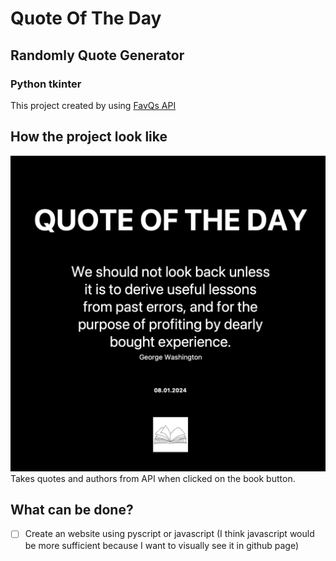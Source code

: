 # Quote Of The Day 
## Randomly Quote Generator 
### Python tkinter
This project created by using [FavQs API](https://favqs.com/api)
## How the project look like
![How the project look like](/img/Howitlooks.png)
Takes quotes and authors from API when clicked on the book button.

## What can be done?

-[ ] Create an website using pyscript or javascript (I think javascript would be more sufficient because I want to visually see it in github page) 
